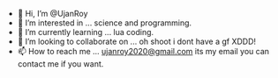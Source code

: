 - 👋 Hi, I’m @UjanRoy
- 👀 I’m interested in ... science and programming.
- 🌱 I’m currently learning ... lua coding.
- 💞️ I’m looking to collaborate on ... oh shoot i dont have a gf XDDD!
- 📫 How to reach me ... ujanroy2020@gmail.com its my email you can contact me if you want.

<!---
UjanRoy/UjanRoy is a ✨ special ✨ repository because its `README.md` (this file) appears on your GitHub profile.
You can click the Preview link to take a look at your changes.
--->
